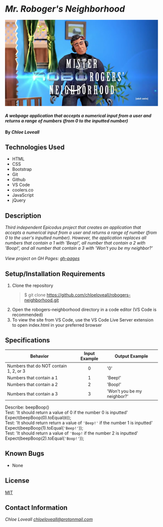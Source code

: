 # _Mr. Roboger's Neighborhood_

![Mr Robo Rogers](img/roborogers.jpg)

#### _A webpage application that accepts a numerical input from a user and returns a range of numbers (from 0 to the inputted number)_

#### By _**Chloe Loveall**_

## Technologies Used

* HTML
* CSS
* Bootstrap
* Git
* Github
* VS Code
* coolers.co
* JavaScript
* jQuery

## Description

_Third independent Epicodus project that creates an application that accepts a numerical input from a user and returns a range of number (from 0 to the user's inputted number). However, the application replaces all numbers that contain a 1 with 'Beep!', all number that contain a 2 with 'Boop!', and all number that contain a 3 with 'Won't you be my neighbor?'_<br><br>
_View project on GH Pages: [gh-pages](https://chloeloveall.github.io/robogers-neighborhood/)_

## Setup/Installation Requirements

1. Clone the repository
    >$ git clone https://github.com/chloeloveall/robogers-neighborhood.git
2. Open the robogers-neighborhood directory in a code editor (VS Code is recommended)
3. To view the site from VS Code, use the VS Code Live Server extension to open index.html in your preferred browser 

## Specifications

| Behavior                                | Input Example | Output Example              |
| --------------------------------------- | :-----------: | --------------------------- |
| Numbers that do NOT contain 1, 2, or 3  | 0             | '0'                         |
| Numbers that contain a 1                | 1             | 'Beep!'                     |
| Numbers that contain a 2                | 2             | 'Boop!'                     |
| Numbers that contain a 3                | 3             | 'Won't you be my neighbor?' |

Describe: beepBoop()<br>
Test: 'It should return a value of 0 if the number 0 is inputted'<br>
Expect(beepBoop(0).toEqual(`0`));<br>
Test: 'It should return return a value of `'Beep!'` if the number 1 is inputted'<br>
Expect(beepBoop(1).toEqual(`'Beep!'`));<br>
Test: 'It should return a value of `'Boop!` if the number 2 is inputted'<br>
Expect(beepBoop(2).toEqual(`'Boop!'`));<br>

## Known Bugs

* None

## License

[MIT](LICENSE.md)

## Contact Information

_Chloe Loveall <chloeloveall@protonmail.com>_